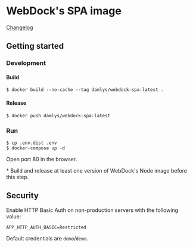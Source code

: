 WebDock's SPA image
========================

[Changelog](CHANGELOG.md)

## Getting started

### Development

#### Build

```
$ docker build --no-cache --tag damlys/webdock-spa:latest .
```

#### Release

```
$ docker push damlys/webdock-spa:latest
```

### Run

```
$ cp .env.dist .env
$ docker-compose up -d
```

Open port 80 in the browser.

\* Build and release at least one version of
WebDock's Node image before this step.

## Security

Enable HTTP Basic Auth on non-production servers with the following value:

```
APP_HTTP_AUTH_BASIC=Restricted
```

Default credentials are `demo`/`demo`.
